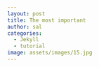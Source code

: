 ```yaml
---
layout: post
title: The most important
author: sal
categories:
  - Jekyll
  - tutorial
image: assets/images/15.jpg
---
```

